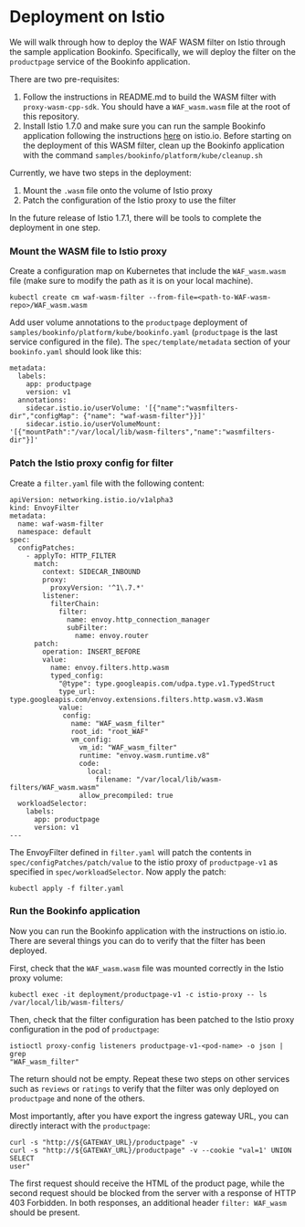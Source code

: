 # Deployment on Istio

We will walk through how to deploy the WAF WASM filter on Istio through the
sample application Bookinfo. Specifically, we will deploy the filter on the
`productpage` service of the Bookinfo application.

There are two pre-requisites:
1. Follow the instructions in README.md to build the
   WASM filter with `proxy-wasm-cpp-sdk`. You should have a
   `WAF_wasm.wasm` file at the root of this repository.
2. Install Istio 1.7.0 and make sure you can run the sample Bookinfo
   application following the instructions
   [here](https://istio.io/latest/docs/setup/getting-started/) on istio.io.
   Before starting on the deployment of this WASM filter, clean up the Bookinfo
   application with the command ```samples/bookinfo/platform/kube/cleanup.sh```

Currently, we have two steps in the deployment: 
1. Mount the `.wasm` file onto
the volume of Istio proxy 
2. Patch the configuration of the Istio proxy to use
the filter

In the future release of Istio 1.7.1, there will be tools to complete the
deployment in one step.

### Mount the WASM file to Istio proxy
Create a configuration map on Kubernetes that include the `WAF_wasm.wasm` file (make sure to
modify the path as it is on your local machine).
```
kubectl create cm waf-wasm-filter --from-file=<path-to-WAF-wasm-repo>/WAF_wasm.wasm
```
Add user volume annotations to the `productpage` deployment of
`samples/bookinfo/platform/kube/bookinfo.yaml` (`productpage` is the last service
configured in the file). The `spec/template/metadata` section of your
`bookinfo.yaml` should look like this:
```
metadata:
  labels:
    app: productpage
    version: v1
  annotations:
    sidecar.istio.io/userVolume: '[{"name":"wasmfilters-dir","configMap": {"name": "waf-wasm-filter"}}]'
    sidecar.istio.io/userVolumeMount: '[{"mountPath":"/var/local/lib/wasm-filters","name":"wasmfilters-dir"}]'
```

### Patch the Istio proxy config for filter
Create a `filter.yaml` file with the following content:
```
apiVersion: networking.istio.io/v1alpha3
kind: EnvoyFilter
metadata:
  name: waf-wasm-filter
  namespace: default
spec:
  configPatches:
    - applyTo: HTTP_FILTER
      match:
        context: SIDECAR_INBOUND
        proxy:
          proxyVersion: '^1\.7.*'
        listener:
          filterChain:
            filter:
              name: envoy.http_connection_manager
              subFilter:
                name: envoy.router
      patch:
        operation: INSERT_BEFORE
        value:
          name: envoy.filters.http.wasm
          typed_config:
            "@type": type.googleapis.com/udpa.type.v1.TypedStruct
            type_url: type.googleapis.com/envoy.extensions.filters.http.wasm.v3.Wasm
            value:
             config:
               name: "WAF_wasm_filter"
               root_id: "root_WAF"
               vm_config:
                 vm_id: "WAF_wasm_filter"
                 runtime: "envoy.wasm.runtime.v8"
                 code:
                   local:
                     filename: "/var/local/lib/wasm-filters/WAF_wasm.wasm"
                 allow_precompiled: true
  workloadSelector:
    labels:
      app: productpage
      version: v1
---
```
The EnvoyFilter defined in `filter.yaml` will patch the contents in
`spec/configPatches/patch/value` to the istio proxy of `productpage-v1` as
specified in `spec/workloadSelector`. Now apply the patch:
```
kubectl apply -f filter.yaml
```

### Run the Bookinfo application
Now you can run the Bookinfo application with the instructions on istio.io.
There are several things you can do to verify that the filter has been deployed.

First, check that the `WAF_wasm.wasm` file was mounted correctly in the Istio
proxy volume:
```
kubectl exec -it deployment/productpage-v1 -c istio-proxy -- ls
/var/local/lib/wasm-filters/
```
Then, check that the filter configuration has been patched to the Istio proxy configuration in the pod of `productpage`:
```
istioctl proxy-config listeners productpage-v1-<pod-name> -o json | grep
"WAF_wasm_filter"
```
The return should not be empty. Repeat these two steps on other services such as
`reviews` or `ratings` to verify that the filter was only deployed on
`productpage` and none of the others.

Most importantly, after you have export the ingress gateway URL, you can
directly interact with the `productpage`:
```
curl -s "http://${GATEWAY_URL}/productpage" -v
curl -s "http://${GATEWAY_URL}/productpage" -v --cookie "val=1' UNION SELECT
user"
```
The first request should receive the HTML of the product page, while the
second request should be blocked from the server with a response of HTTP 403
Forbidden. In both responses, an additional header `filter: WAF_wasm` should be
present.
